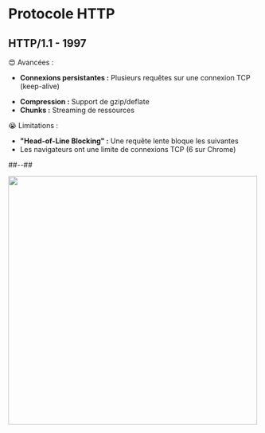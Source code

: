 <!-- .slide: class="two-column with-code columns-60-40" -->

# Protocole HTTP

## HTTP/1.1 - 1997

😍 Avancées :

- <strong>Connexions persistantes :</strong> Plusieurs requêtes sur une connexion TCP (keep-alive)
<!-- - <strong>Pipelining :</strong> Envoi de plusieurs requêtes sans attendre la réponse précédente -->
- <strong>Compression :</strong> Support de gzip/deflate
- <strong>Chunks :</strong> Streaming de ressources

<div>

😭 Limitations :

- <strong>"Head-of-Line Blocking" :</strong> Une requête lente bloque les suivantes
- Les navigateurs ont une limite de connexions TCP (6 sur Chrome)

</div>
<!-- .element: class="fragment" data-fragment-index="1"-->

##--##

<img src="./assets/images/03-speed/http1.1.svg" style="width: 500px; height: auto; display: block" />
